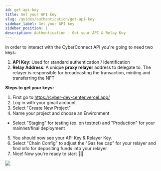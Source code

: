 ```yaml
---
id: get-api-key
title: Get your API key
slug: /guides/authentication/get-api-key
sidebar_label: Get your API key
sidebar_position: 1
description: Authentication - Get your API & Relay Key
---
```


In order to interact with the CyberConnect API you're going to need two keys:
1. **API Key**: Used for standard authentication / identification 
2. **Relay Address**: A unique **proxy relayer** address to delegate to. The relayer is responsible for broadcasting the transaction, minting and transferring the NFT

**Steps to get your keys:**
1. First go to https://cyber-dev-center.vercel.app/ 
2. Log in with your gmail account
3. Select "Create New Project"
4. Name your project and choose an Environment
 - Select "Staging" for testing (ex. on testnet) and "Production" for your mainnet/final deployment
5. You should now see your API Key & Relayer Key.
6. Select "Chain Config" to adjust the "Gas fee cap" for your relayer and find info for depositing funds into your relayer
7. Nice! Now you're ready to start 🧑‍💻

![](/img/v2/cyberconnect_api_key_fast.gif)